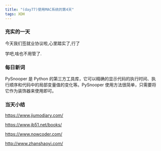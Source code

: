 ```yaml
---  
title: "(day77)使用MAC系统的第4天"   
tags: XDH    
---  
```


### 充实的一天
今天我们签就业协议啦,心里踏实了,行了

学吧,啥也不用管了.

### 每日新词
PySnooper 是 Python 的第三方工具库，它可以精确的显示代码的执行时间、执行顺序和代码中的局部变量值的变化等。PySnooper 使用方法很简单，只需要将它作为装饰器来使用即可。
### 当天小结

https://www.jiumodiary.com/

https://www.jb51.net/books/

https://www.nowcoder.com/

http://www.zhanshaoyi.com/